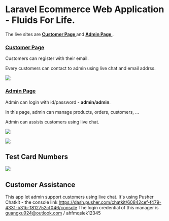 <h1>Laravel Ecommerce Web Application - Fluids For Life.</h1>

The live sites are <strong> <a href = "https://fluidsforlife.com"> Customer Page </a> </strong> and <strong><a href="https://fluidsforlife.com/community_admin"> Admin Page </a></strong> .

<a href = "https://fluidsforlife.com"> <h3>Customer Page</h3> </a>

Customers can register with their email.

Every customers can contact to admin using live chat and email addrss.

<p><img src="https://github.com/guangxu0924/community_web/blob/master/public/images/github/admin-dash.png" /></p>

<a href="https://fluidsforlife.com/community_admin"> <h3>Admin Page</h3> </a>

Admin can login with id/password - <strong>admin/admin</strong>.

In this page, admin can manage products, orders, customers, ...

Admin can assists customers using live chat.

<p><img src="https://github.com/guangxu0924/community_web/blob/master/public/images/github/customer-dash.png" /></p>

<p><img src="https://github.com/guangxu0924/community_web/blob/master/public/images/github/customer-product.png" /></p>

## Test Card Numbers
<img src="https://i1.wp.com/justlaravel.com/wp-content/uploads/2016/10/Stripe00.png">


## Customer Assistance

This app let admin support customers using live chat.
It's using Pusher Chatkit - the console link https://dash.pusher.com/chatkit/60842cef-f479-4331-b31b-1812752cf046/console
The login credential of this manager is guangxu924@outlook.com / ahfmqslek12345